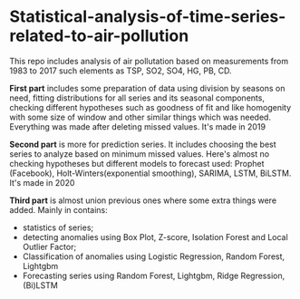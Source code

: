 # Statistical-analysis-of-time-series-related-to-air-pollution

This repo includes analysis of air pollutation based on measurements from 1983 to 2017 such elements as TSP, SO2, SO4, HG, PB, CD. 

**First part** includes some preparation of data using division by seasons on need, fitting distributions for all series and its seasonal components, checking different hypotheses such as goodness of fit and like homogenity with some size of window and other similar things which was needed. Everything was made after deleting missed values. It's made in 2019

**Second part** is more for prediction series. It includes choosing the best series to analyze based on minimum missed values. Here's almost no checking hypotheses but different models to forecast used: Prophet (Facebook), Holt-Winters(exponential smoothing), SARIMA, LSTM, BiLSTM. It's made in 2020

**Third part** is almost union previous ones where some extra things were added. Mainly in contains:

  - statistics of series;
  - detecting anomalies using Box Plot, Z-score, Isolation Forest and Local Outlier Factor;
  - Classification of anomalies using Logistic Regression, Random Forest, Lightgbm
  - Forecasting series using Random Forest, Lightgbm, Ridge Regression, (Bi)LSTM
